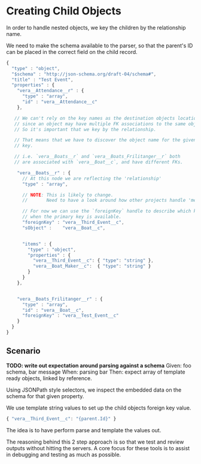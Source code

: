 Creating Child Objects
======================

In order to handle nested objects, we key the children by the relationship
name.

We need to make the schema available to the parser, so that the parent's ID
can be placed in the correct field on the child record.

```js
{
  "type" : "object",
  "$schema" : "http://json-schema.org/draft-04/schema#",
  "title" : "Test Event",
  "properties" : {
    "vera__Attendance__r" : {
      "type" : "array",
      "id" : "vera__Attendance__c"
    },

   // We can't rely on the key names as the destination objects location
   // since an object may have multiple FK associations to the same object.
   // So it's important that we key by the relationship.

   // That means that we have to discover the object name for the given
   // key.

   // i.e. `vera__Boats__r` and `vera__Boats_Frilitanger__r` both
   // are associated with `vera__Boat__c`, and have different FKs.

    "vera__Boats__r" : {
      // At this node we are reflecting the 'relationship'
      "type" : "array",

      // NOTE: This is likely to change.
      //       Need to have a look around how other projects handle 'metadata'

      // For now we can use the `foreignKey` handle to describe which key to use
      // when the primary key is available.
      "foreignKey" : "vera__Third_Event__c",
      "sObject" :    "vera__Boat__c",


      "items" : {
        "type" : "object",
        "properties" : {
          "vera__Third_Event__c": { "type": "string" },
          "vera__Boat_Maker__c":  { "type": "string" }
        }
      }
    },


    "vera__Boats_Frilitanger__r" : {
      "type" : "array",
      "id" : "vera__Boat__c",
      "foreignKey" : "vera__Test_Event__c"
    }
  }
}

```

Scenario
--------

**TODO: write out expectation around parsing against a schema**
Given: foo schema, bar message
When: parsing bar 
Then: expect array of template ready objects, linked by reference.

Using JSONPath style selectors, we inspect the embedded data on the schema for
that given property.

We use template string values to set up the child objects foreign key value.

```js
{ "vera__Third_Event__c": "{parent.Id}" }
```

The idea is to have perform parse and template the values out.

The reasoning behind this 2 step approach is so that we test and review
outputs without hitting the servers. A core focus for these tools is to assist
in debugging and testing as much as possible.
